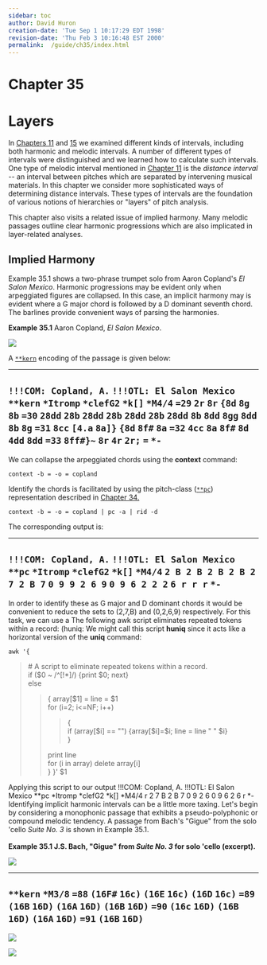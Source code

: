 ```yaml
---
sidebar: toc
author: David Huron
creation-date: 'Tue Sep 1 10:17:29 EDT 1998'
revision-date: 'Thu Feb 3 10:16:48 EST 2000'
permalink:	/guide/ch35/index.html
---
```



Chapter 35
=========

Layers
======

In [Chapters 11](/guide/ch11) and [15](/guide/ch15) we examined
different kinds of intervals, including both harmonic and melodic
intervals. A number of different types of intervals were distinguished
and we learned how to calculate such intervals. One type of melodic
interval mentioned in [Chapter 11](/guide/ch11) is the *distance
interval* \-- an interval between pitches which are separated by
intervening musical materials. In this chapter we consider more
sophisticated ways of determining distance intervals. These types of
intervals are the foundation of various notions of hierarchies or
"layers" of pitch analysis.

This chapter also visits a related issue of implied harmony. Many
melodic passages outline clear harmonic progressions which are also
implicated in layer-related analyses.


Implied Harmony
---------------

Example 35.1 shows a two-phrase trumpet solo from Aaron Copland\'s *El
Salon Mexico*. Harmonic progressions may be evident only when
arpeggiated figures are collapsed. In this case, an implicit harmony may
is evident where a G major chord is followed by a D dominant seventh
chord. The barlines provide convenient ways of parsing the harmonies.

**Example 35.1** Aaron Copland, *El Salon Mexico*.

![](guide.figures/guide35.4.gif)

A [`**kern`](/rep/kern) encoding of the passage is
given below:

  ---------------------------
  `!!!COM: Copland, A.`
  `!!!OTL: El Salon Mexico`
  `**kern`
  `*Itromp`
  `*clefG2`
  `*k[]`
  `*M4/4`
  `=29`
  `2r`
  `8r`
  `{8d`
  `8g`
  `8b`
  `=30`
  `28dd`
  `28b`
  `28dd`
  `28b`
  `28dd`
  `28b`
  `28dd`
  `8b`
  `8dd`
  `8gg`
  `8dd`
  `8b`
  `8g`
  `=31`
  `8cc`
  `[4.a`
  `8a]}`
  `{8d`
  `8f#`
  `8a`
  `=32`
  `4cc`
  `8a`
  `8f#`
  `8d`
  `4dd`
  `8dd`
  `=33`
  `8ff#}~`
  `8r`
  `4r`
  `2r;`
  `=`
  `*-`
  ---------------------------
We can collapse the arpeggiated chords using the **context** command:

`context -b = -o = copland`

Identify the chords is facilitated by using the pitch-class
([`**pc`](/rep/pc)) representation described in
[Chapter 34.](/guide/ch34)

`context -b = -o = copland | pc -a | rid -d`

The corresponding output is:

  -----------------------------
  `!!!COM: Copland, A.`
  `!!!OTL: El Salon Mexico`
  `**pc`
  `*Itromp`
  `*clefG2`
  `*k[]`
  `*M4/4`
  `2 B 2 B 2 B 2 B 2 7 2 B 7`
  `0 9 9 2 6 9`
  `0 9 6 2 2 2`
  `6 r r r`
  `*-`
  -----------------------------
In order to identify these as G major and D dominant chords it would be
convenient to reduce the sets to (2,7,B) and (0,2,6,9) respectively. For
this task, we can use a The following awk script eliminates repeated
tokens within a record: (huniq: We might call this script **huniq**
since it acts like a horizontal version of the **uniq** command:

`awk '{`
> \# A script to eliminate repeated tokens within a record.\
> if (\$0 \~ /\^\[!\*\]/) {print \$0; next}\
> else
> > { array\[\$1\] = line = \$1\
> > for (i=2; i\<=NF; i++)
> >
> > > {\
> > > if (array\[\$i\] == "") {array\[\$i\]=\$i; line = line " "
> > > \$i}\
> > > }
> >
> > print line\
> > for (i in array) delete array\[i\]\
> > }
> }\' \$1

Applying this script to our output !!!COM: Copland, A. !!!OTL: El Salon
Mexico \*\*pc \*Itromp \*clefG2 \*k\[\] \*M4/4 r 2 7 B 2 B 7 0 9 2 6 0 9
6 2 6 r \*- Identifying implicit harmonic intervals can be a little more
taxing. Let\'s begin by considering a monophonic passage that exhibits a
pseudo-polyphonic or compound melodic tendency. A passage from Bach\'s
"Gigue" from the solo \'cello *Suite No. 3* is shown in Example 35.1.\
\
**Example 35.1 J.S. Bach, "Gigue" from *Suite No. 3* for solo \'cello
(excerpt).**

![](guide.figures/guide35.1.gif)

  ----------
  `**kern`
  `*M3/8`
  `=88`
  `(16F#`
  `16c)`
  `(16E`
  `16c)`
  `(16D`
  `16c)`
  `=89`
  `(16B`
  `16D)`
  `(16A`
  `16D)`
  `(16B`
  `16D)`
  `=90`
  `(16c`
  `16D)`
  `(16B`
  `16D)`
  `(16A`
  `16D)`
  `=91`
  `(16B`
  `16D)`
  ----------
![](guide.figures/guide35.2.gif)

![](guide.figures/guide35.3.gif)

